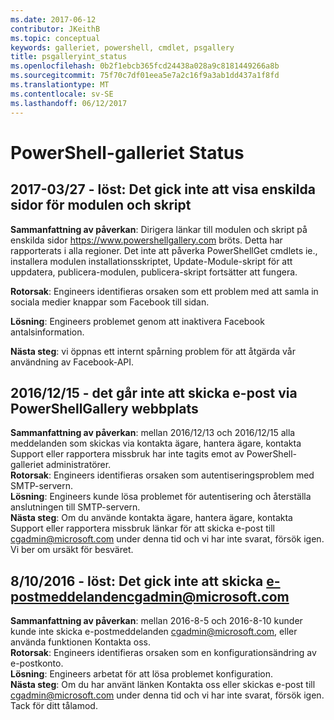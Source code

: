```yaml
---
ms.date: 2017-06-12
contributor: JKeithB
ms.topic: conceptual
keywords: galleriet, powershell, cmdlet, psgallery
title: psgalleryint_status
ms.openlocfilehash: 0b2f1ebcb365fcd24438a028a9c8181449266a8b
ms.sourcegitcommit: 75f70c7df01eea5e7a2c16f9a3ab1dd437a1f8fd
ms.translationtype: MT
ms.contentlocale: sv-SE
ms.lasthandoff: 06/12/2017
---
```

<a name="powershell-gallery-status"></a>PowerShell-galleriet Status
=========================

## <a name="03272017---resolved-unable-to-see-individual-module-and-script-pages"></a>2017-03/27 - löst: Det gick inte att visa enskilda sidor för modulen och skript

__Sammanfattning av påverkan__: Dirigera länkar till modulen och skript på enskilda sidor https://www.powershellgallery.com bröts. Detta har rapporterats i alla regioner. Det inte att påverka PowerShellGet cmdlets ie., installera modulen installationsskriptet, Update-Module-skript för att uppdatera, publicera-modulen, publicera-skript fortsätter att fungera.

__Rotorsak__: Engineers identifieras orsaken som ett problem med att samla in sociala medier knappar som Facebook till sidan.  

__Lösning__: Engineers problemet genom att inaktivera Facebook antalsinformation.

__Nästa steg__: vi öppnas ett internt spårning problem för att åtgärda vår användning av Facebook-API.

## <a name="12152016---unable-to-send-emails-via-powershellgallery-website"></a>2016/12/15 - det går inte att skicka e-post via PowerShellGallery webbplats

__Sammanfattning av påverkan__: mellan 2016/12/13 och 2016/12/15 alla meddelanden som skickas via kontakta ägare, hantera ägare, kontakta Support eller rapportera missbruk har inte tagits emot av PowerShell-galleriet administratörer.  
__Rotorsak__: Engineers identifieras orsaken som autentiseringsproblem med SMTP-servern.  
__Lösning__: Engineers kunde lösa problemet för autentisering och återställa anslutningen till SMTP-servern.  
__Nästa steg__: Om du använde kontakta ägare, hantera ägare, kontakta Support eller rapportera missbruk länkar för att skicka e-post till cgadmin@microsoft.com under denna tid och vi har inte svarat, försök igen. Vi ber om ursäkt för besväret.   


## <a name="8102016---resolved-unable-to-send-emails-to-cgadminmicrosoftcom"></a>8/10/2016 - löst: Det gick inte att skicka e-postmeddelandencgadmin@microsoft.com
__Sammanfattning av påverkan__: mellan 2016-8-5 och 2016-8-10 kunder kunde inte skicka e-postmeddelanden cgadmin@microsoft.com, eller använda funktionen Kontakta oss.  
__Rotorsak__: Engineers identifieras orsaken som en konfigurationsändring av e-postkonto.  
__Lösning__: Engineers arbetat för att lösa problemet konfiguration.  
__Nästa steg__: Om du har använt länken Kontakta oss eller skickas e-post till cgadmin@microsoft.com under denna tid och vi har inte svarat, försök igen. Tack för ditt tålamod.


